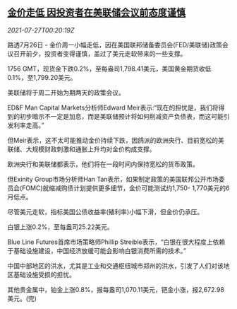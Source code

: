 <!--1627345863000-->
[金价走低 因投资者在美联储会议前态度谨慎](https://cn.reuters.com/article/precious-metals-0726-mon-idCNKBS2EX00L)
------

<div><i>2021-07-27T00:20:19Z</i></div><p>路透7月26日 - 金价周一小幅走低，因在美国联邦储备委员会(FED/美联储)政策会议召开前夕，投资者变得谨慎，盖过了美元走软带来的一些支撑。</p><p>1756 GMT，现货金下跌0.2%，至每盎司1,798.41美元，美国黄金期货收低0.1%，至1,799.20美元。</p><p>美联储将于周二开始为期两天的政策会议。</p><p>ED&amp;F Man Capital Markets分析师Edward Meir表示:“现在的担忧是，我们将得到的初步暗示不一定是加息，而是美联储预计将如何削减资产负债表，而这可能引发利率走高。”</p><p>但Meir表示，这不太可能推动金价持续下跌，因鸽派的欧洲央行、目前宽松的美联储、大规模财政刺激和通胀上升均对金价构成支撑。</p><p>欧洲央行和美联储都表示，他们将在一段时间内保持宽松的货币政策。</p><p>但Exinity Group市场分析师Han Tan表示，如果制定政策的美国联邦公开市场委员会(FOMC)就缩减购债计划提供更多细节，金价可能测试约1,750- 1,770美元的6月低点。</p><p>尽管美元走软，指标美国公债收益率(殖利率)小幅下滑，但金价仍承压。</p><p>白银上涨0.2%，至每盎司25.22美元。</p><p>Blue Line Futures首席市场策略师Phillip Streible表示，“白银在很大程度上依赖于基础设施建设，中国经济放缓可能会影响白银消费所需的技术。”</p><p>中国中部地区的洪水，尤其是工业和交通枢纽城市郑州的洪水，引发了人们对该地区基础设施受损的担忧。</p><p>其他贵金属中，铂金上涨0.8%，报每盎司1,070.11美元，钯金小涨，报2,672.98美元。(完)</p>
